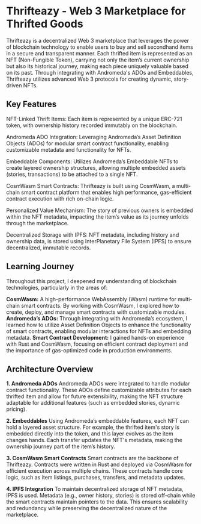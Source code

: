 # Thrifteazy - Web 3 Marketplace for Thrifted Goods

Thrifteazy is a decentralized Web 3 marketplace that leverages the power of blockchain technology to enable users to buy and sell secondhand items in a secure and transparent manner. Each thrifted item is represented as an NFT (Non-Fungible Token), carrying not only the item’s current ownership but also its historical journey, making each piece uniquely valuable based on its past. Through integrating with Andromeda's ADOs and Embeddables, Thrifteazy utilizes advanced Web 3 protocols for creating dynamic, story-driven NFTs.

## Key Features

NFT-Linked Thrift Items: Each item is represented by a unique ERC-721 token, with ownership history recorded immutably on the blockchain.

Andromeda ADO Integration: Leveraging Andromeda’s Asset Definition Objects (ADOs) for modular smart contract functionality, enabling customizable metadata and functionality for NFTs.

Embeddable Components: Utilizes Andromeda’s Embeddable NFTs to create layered ownership structures, allowing multiple embedded assets (stories, transactions) to be attached to a single NFT.

CosmWasm Smart Contracts: Thrifteazy is built using CosmWasm, a multi-chain smart contract platform that enables high performance, gas-efficient contract execution with rich on-chain logic.

Personalized Value Mechanism: The story of previous owners is embedded within the NFT metadata, impacting the item’s value as its journey unfolds through the marketplace.

Decentralized Storage with IPFS: NFT metadata, including history and ownership data, is stored using InterPlanetary File System (IPFS) to ensure decentralized, immutable records.


## Learning Journey

Throughout this project, I deepened my understanding of blockchain technologies, particularly in the areas of:

**CosmWasm:** A high-performance WebAssembly (Wasm) runtime for multi-chain smart contracts. By working with CosmWasm, I explored how to create, deploy, and manage smart contracts with customizable modules.
**Andromeda’s ADOs:** Through integrating with Andromeda’s ecosystem, I learned how to utilize Asset Definition Objects to enhance the functionality of smart contracts, enabling modular interactions for NFTs and embedding metadata.
**Smart Contract Development:** I gained hands-on experience with Rust and CosmWasm, focusing on efficient contract deployment and the importance of gas-optimized code in production environments.

## Architecture Overview
**1. Andromeda ADOs**
Andromeda ADOs were integrated to handle modular contract functionality. These ADOs define customizable attributes for each thrifted item and allow for future extensibility, making the NFT structure adaptable for additional features (such as embedded stories, dynamic pricing).

**2. Embeddables**
Using Andromeda’s embeddable features, each NFT can hold a layered asset structure. For example, the thrifted item's story is embedded directly into the token, and this layer evolves as the item changes hands. Each transfer updates the NFT's metadata, making the ownership journey part of the item’s history.

**3. CosmWasm Smart Contracts**
Smart contracts are the backbone of Thrifteazy. Contracts were written in Rust and deployed via CosmWasm for efficient execution across multiple chains. These contracts handle core logic, such as item listings, purchases, transfers, and metadata updates.

**4. IPFS Integration**
To maintain decentralized storage of NFT metadata, IPFS is used. Metadata (e.g., owner history, stories) is stored off-chain while the smart contracts maintain pointers to the data. This ensures scalability and redundancy while preserving the decentralized nature of the marketplace.
